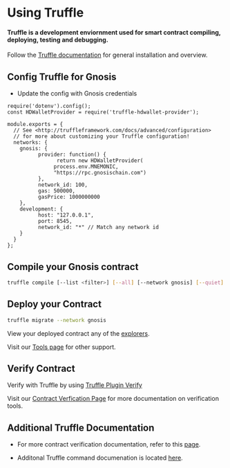 --- 
---

# Using Truffle

#### Truffle is a development enviornment used for smart contract compiling, deploying, testing and debugging.

Follow the [Truffle documentation](https://trufflesuite.com/docs/truffle/) for general installation and overview. 

## Config Truffle for Gnosis

- Update the config with Gnosis credentials

```tsx
require('dotenv').config();
const HDWalletProvider = require('truffle-hdwallet-provider');

module.exports = {
  // See <http://truffleframework.com/docs/advanced/configuration>
  // for more about customizing your Truffle configuration!
  networks: {
    gnosis: {
          provider: function() {
                return new HDWalletProvider(
               process.env.MNEMONIC,
               "https://rpc.gnosischain.com")
          },
          network_id: 100,
          gas: 500000,
          gasPrice: 1000000000
    },
    development: {
          host: "127.0.0.1",
          port: 8545,
          network_id: "*" // Match any network id
    }
  }
};
```

## Compile your Gnosis contract

```bash
truffle compile [--list <filter>] [--all] [--network gnosis] [--quiet]
```

## Deploy your Contract

```bash
truffle migrate --network gnosis
```

View your deployed contract any of the [explorers](/tools/explorers).

Visit our [Tools page](/tools) for other support.

## Verify Contract

Verify with Truffle by using [Truffle Plugin Verify](https://trufflesuite.com/docs/truffle/reference/truffle-commands/#deploy)

Visit our [Contract Verfication Page](/developers/verify/) for more documentation on verification tools.

## Additional Truffle Documentation

- For more contract verification documentation, refer to this [page](/developers/verify/).

- Additonal Truffle command documenation is located [here](https://trufflesuite.com/docs/truffle/reference/truffle-commands/#deploy).